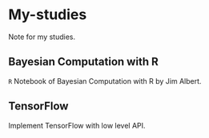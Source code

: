 # My-studies
Note for my studies.

## Bayesian Computation with R
`R` Notebook of Bayesian Computation with R by Jim Albert.

## TensorFlow
Implement TensorFlow with low level API.